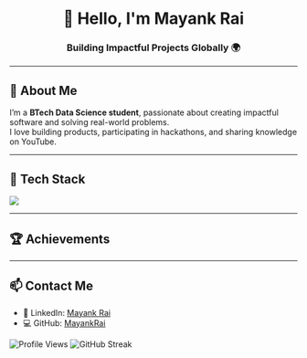 <h1 align="center">👋 Hello, I'm Mayank Rai</h1>
<h3 align="center">Building Impactful Projects Globally 🌍</h3>

---

## 🚀 About Me

I’m a **BTech Data Science student**, passionate about creating impactful software and solving real-world problems.  
I love building products, participating in hackathons, and sharing knowledge on YouTube.  


---

## 🧰 Tech Stack

<p align="left">
  <img src="https://skillicons.dev/icons?i=c,cpp,js,html,css,git,github,vscode" />
</p>

---

## 🏆 Achievements

---

## 📫 Contact Me

- 🔗 LinkedIn: [Mayank Rai](https://www.linkedin.com/in/mayank-ry/)
- 💻 GitHub: [MayankRai](https://github.com/mayank-ry)





![Profile Views](https://komarev.com/ghpvc/?username=mayank-ry)
![GitHub Streak](https://streak-stats.demolab.com/?user=mayank-ry)




